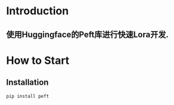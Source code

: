 # Introduction
## 使用Huggingface的Peft库进行快速Lora开发.

# How to Start
## Installation
```shell
pip install peft
```
